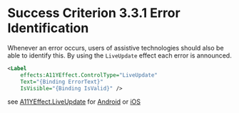 # Success Criterion 3.3.1 Error Identification

Whenever an error occurs, users of assistive technologies should also be able to identify this. By using the `LiveUpdate` effect each error is announced.

```xml
<Label
    effects:A11YEffect.ControlType="LiveUpdate"
    Text="{Binding ErrorText}"
    IsVisible="{Binding IsValid}" />
```

see [A11YEffect.LiveUpdate](./A11YEffect.md) for [Android](./A11yEffect_Android.md) or [iOS](./A11yEffect_iOS.md)
